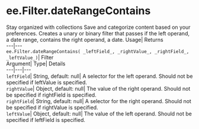  
#  ee.Filter.dateRangeContains 
Stay organized with collections  Save and categorize content based on your preferences. 
Creates a unary or binary filter that passes if the left operand, a date range, contains the right operand, a date. Usage| Returns  
---|---  
`ee.Filter.dateRangeContains( _leftField_, _rightValue_, _rightField_, _leftValue_)`| Filter  
Argument| Type| Details  
---|---|---  
`leftField`| String, default: null| A selector for the left operand. Should not be specified if leftValue is specified.  
`rightValue`| Object, default: null| The value of the right operand. Should not be specified if rightField is specified.  
`rightField`| String, default: null| A selector for the right operand. Should not be specified if rightValue is specified.  
`leftValue`| Object, default: null| The value of the left operand. Should not be specified if leftField is specified.  

